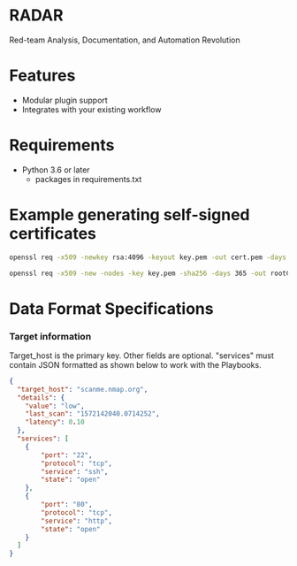 # RADAR
Red-team Analysis, Documentation, and Automation Revolution

# Features
* Modular plugin support
* Integrates with your existing workflow

# Requirements
* Python 3.6 or later
    * packages in requirements.txt
    
# Example generating self-signed certificates
```bash
openssl req -x509 -newkey rsa:4096 -keyout key.pem -out cert.pem -days 365 -extensions v3_req
```
```bash
openssl req -x509 -new -nodes -key key.pem -sha256 -days 365 -out rootCA.crt
```

# Data Format Specifications
### Target information
Target_host is the primary key. Other fields are optional. "services" must contain JSON formatted as shown below to work with the Playbooks.
```json
{
  "target_host": "scanme.nmap.org",
  "details": {
    "value": "low",
    "last_scan": "1572142040.0714252",
    "latency": 0.10
  },
  "services": [
    {
        "port": "22",
        "protocol": "tcp",
        "service": "ssh",
        "state": "open"
    },
    {
        "port": "80",
        "protocol": "tcp",
        "service": "http",
        "state": "open"
    }
  ]
}
```
